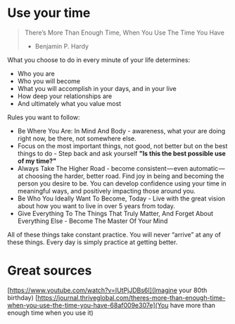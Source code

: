 # Use your time

> There’s More Than Enough Time, When You Use The Time You Have
> - Benjamin P. Hardy

What you choose to do in every minute of your life determines:

- Who you are
- Who you will become
- What you will accomplish in your days, and in your live
- How deep your relationships are
- And ultimately what you value most

Rules you want to follow:

- Be Where You Are: In Mind And Body - awareness, what your are doing right now, be there, not somewhere else.
- Focus on the most important things, not good, not better but on the best things to do - Step back and ask yourself **"Is this the best possible use of my time?"**
- Always Take The Higher Road - become consistent — even automatic — at choosing the harder, better road. Find joy in being and becoming the person you desire to be. You can develop confidence using your time in meaningful ways, and positively impacting those around you.
- Be Who You Ideally Want To Become, Today - Live with the great vision about how you want to live in over 5 years from today.
- Give Everything To The Things That Truly Matter, And Forget About Everything Else - Become The Master Of Your Mind

All of these things take constant practice. You will never “arrive” at any of these things. Every day is simply practice at getting better. 

# Great sources

[https://www.youtube.com/watch?v=IUtPjJDBs6I](Imagine your 80th birthday)
[https://journal.thriveglobal.com/theres-more-than-enough-time-when-you-use-the-time-you-have-68af009e307e](You have more than enough time when you use it)
